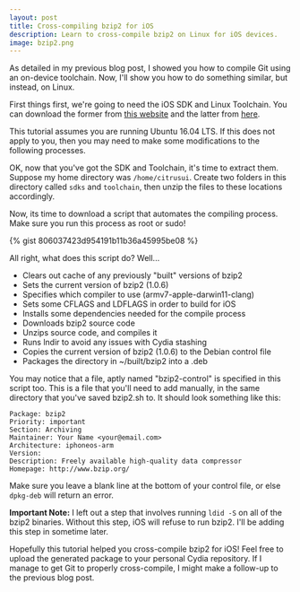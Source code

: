 ```yaml
---
layout: post
title: Cross-compiling bzip2 for iOS
description: Learn to cross-compile bzip2 on Linux for iOS devices.
image: bzip2.png
---
```


As detailed in my previous blog post, I showed you how to compile Git using an on-device toolchain. Now, I'll show you how to do something similar, but instead, on Linux.

First things first, we're going to need the iOS SDK and Linux Toolchain. You can download the former from [this website](https://jbdevs.org/sdks/) and the latter from [here](https://developer.angelxwind.net/Linux/).

This tutorial assumes you are running Ubuntu 16.04 LTS. If this does not apply to you, then you may need to make some modifications to the following processes.

OK, now that you've got the SDK and Toolchain, it's time to extract them. Suppose my home directory was `/home/citrusui`.  Create two folders in this directory called `sdks` and `toolchain`, then unzip the files to these locations accordingly.

Now, its time to download a script that automates the compiling process. Make sure you run this process as root or sudo!

{% gist 806037423d954191b11b36a45995be08 %}

All right, what does this script do? Well...

- Clears out cache of any previously "built" versions of bzip2
- Sets the current version of bzip2 (1.0.6)
- Specifies which compiler to use (armv7-apple-darwin11-clang)
- Sets some CFLAGS and LDFLAGS in order to build for iOS
- Installs some dependencies needed for the compile process
- Downloads bzip2 source code
- Unzips source code, and compiles it
- Runs lndir to avoid any issues with Cydia stashing
- Copies the current version of bzip2 (1.0.6) to the Debian control file
- Packages the directory in ~/built/bzip2 into a .deb

You may notice that a file, aptly named "bzip2-control" is specified in this script too. This is a file that you'll need to add manually, in the same directory that you've saved bzip2.sh to. It should look something like this:

```
Package: bzip2
Priority: important
Section: Archiving
Maintainer: Your Name <your@email.com>
Architecture: iphoneos-arm
Version: 
Description: Freely available high-quality data compressor
Homepage: http://www.bzip.org/

```

Make sure you leave a blank line at the bottom of your control file, or else `dpkg-deb` will return an error.

**Important Note:** I left out a step that involves running `ldid -S` on all of the bzip2 binaries. Without this step, iOS will refuse to run bzip2. I'll be adding this step in sometime later.

Hopefully this tutorial helped you cross-compile bzip2 for iOS! Feel free to upload the generated package to your personal Cydia repository. If I manage to get Git to properly cross-compile, I might make a follow-up to the previous blog post.
